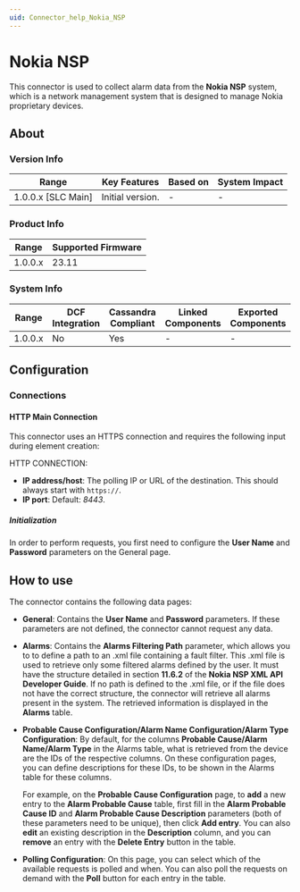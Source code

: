 ```yaml
---
uid: Connector_help_Nokia_NSP
---
```


# Nokia NSP

This connector is used to collect alarm data from the **Nokia NSP** system, which is a network management system that is designed to manage Nokia proprietary devices.

## About

### Version Info

| Range              | Key Features     | Based on | System Impact |
|--------------------|------------------|----------|---------------|
| 1.0.0.x [SLC Main] | Initial version. | -        | -             |

### Product Info

| Range   | Supported Firmware |
|---------|--------------------|
| 1.0.0.x | 23.11              |

### System Info

| Range   | DCF Integration | Cassandra Compliant | Linked Components | Exported Components |
|---------|-----------------|---------------------|-------------------|---------------------|
| 1.0.0.x | No              | Yes                 | -                 | -                   |

## Configuration

### Connections

#### HTTP Main Connection

This connector uses an HTTPS connection and requires the following input during element creation:

HTTP CONNECTION:

- **IP address/host**: The polling IP or URL of the destination. This should always start with `https://`.
- **IP port**: Default: *8443*.

##### Initialization

In order to perform requests, you first need to configure the **User Name** and **Password** parameters on the General page.

## How to use

The connector contains the following data pages:

- **General**: Contains the **User Name** and **Password** parameters. If these parameters are not defined, the connector cannot request any data.

- **Alarms**: Contains the **Alarms Filtering Path** parameter, which allows you to to define a path to an .xml file containing a fault filter. This .xml file is used to retrieve only some filtered alarms defined by the user. It must have the structure detailed in section **11.6.2** of the **Nokia NSP XML API Developer Guide**. If no path is defined to the .xml file, or if the file does not have the correct structure, the connector will retrieve all alarms present in the system. The retrieved information is displayed in the **Alarms** table.

- **Probable Cause Configuration/Alarm Name Configuration/Alarm Type Configuration**: By default, for the columns **Probable Cause/Alarm Name/Alarm Type** in the Alarms table, what is retrieved from the device are the IDs of the respective columns. On these configuration pages, you can define descriptions for these IDs, to be shown in the Alarms table for these columns.

  For example, on the **Probable Cause Configuration** page, to **add** a new entry to the **Alarm Probable Cause** table, first fill in the **Alarm Probable Cause ID** and **Alarm Probable Cause Description** parameters (both of these parameters need to be unique), then click **Add entry**. You can also **edit** an existing description in the **Description** column, and you can **remove** an entry with the **Delete Entry** button in the table.

- **Polling Configuration**: On this page, you can select which of the available requests is polled and when. You can also poll the requests on demand with the **Poll** button for each entry in the table.
